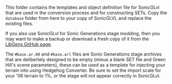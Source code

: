 This folder contains the templates and object definition file for SonicGLvl that are used in the conversion process and for constructing SETs. Copy the `database` folder from here to your copy of SonicGLVL and replace the existing files.

If you also use SonicGLvl for Sonic Generations stage modding, then you may want to make a backup or download a fresh copy of it from the [LibGens GitHub page](https://github.com/DarioSamo/libgens-sonicglvl).

The `#base.ar.00` and `#base.arl` files are Sonic Generations stage archives that are delibertely designed to be empty (minus a blank SET file and Green Hill's scene parameters), these can be used as a template for injecting your terrain into using Hedgehog Converter. Be sure to set the import scale for your '06 terrain to 1%, or the stage will not appear correctly in SonicGLvl.